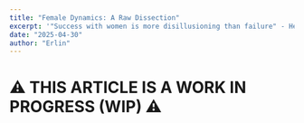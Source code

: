 ```yaml
---
title: "Female Dynamics: A Raw Dissection"
excerpt: '"Success with women is more disillusioning than failure" - Heartiste'
date: "2025-04-30"
author: "Erlin"
---
```


# ⚠️ THIS ARTICLE IS A WORK IN PROGRESS (WIP) ⚠️

<!-- ![Coffee Date Facade](/images/women_1.png) -->


<!-- ![The Itch](/images/women_2.png) -->
